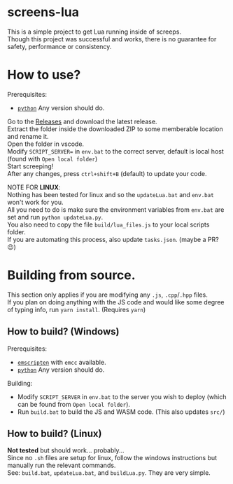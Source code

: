 # screens-lua
This is a simple project to get Lua running inside of screeps.  
Though this project was successful and works, there is no guarantee for safety, performance or consistency.  

# How to use?
Prerequisites:  
- [`python`](https://www.python.org/) Any version should do.  

Go to the [Releases](https://github.com/Dude112113/screeps-lua/releases) and download the latest release.  
Extract the folder inside the downloaded ZIP to some memberable location and rename it.  
Open the folder in vscode.  
Modify `SCRIPT_SERVER=` in `env.bat` to the correct server, default is local host (found with `Open local folder`)  
Start screeping!  
After any changes, press `ctrl+shift+B` (default) to update your code.  

NOTE FOR **LINUX**:  
Nothing has been tested for linux and so the `updateLua.bat` and `env.bat` won't work for you.  
All you need to do is make sure the environment variables from `env.bat` are set and run `python updateLua.py`.  
You also need to copy the file `build/lua_files.js` to your local scripts folder.  
If you are automating this process, also update `tasks.json`. (maybe a PR? 😉)  


# Building from source.
This section only applies if you are modifying any `.js`, `.cpp`/`.hpp` files.  
If you plan on doing anything with the JS code and would like some degree of typing info, run `yarn install`. (Requires `yarn`)  

## How to build? (Windows)
Prerequisites:  
- [`emscripten`](https://emscripten.org/) with `emcc` available.  
- [`python`](https://www.python.org/) Any version should do.  

Building:  
- Modify `SCRIPT_SERVER` in `env.bat` to the server you wish to deploy (which can be found from `Open local folder`).  
- Run `build.bat` to build the JS and WASM code. (This also updates `src/`)  

## How to build? (Linux)
**Not tested** but should work... probably...  
Since no `.sh` files are setup for linux, follow the windows instructions but manually run the relevant commands.  
See: `build.bat`, `updateLua.bat`, and `buildLua.py`. They are very simple.  

